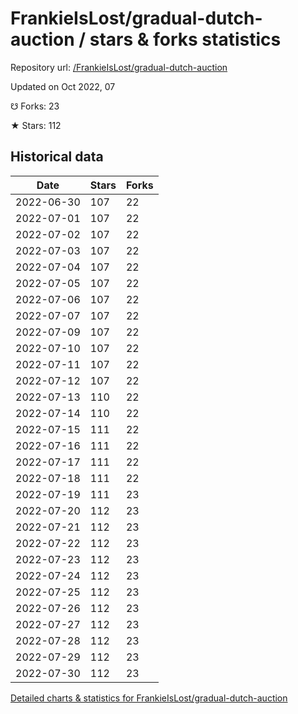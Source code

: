 # FrankieIsLost/gradual-dutch-auction / stars & forks statistics

Repository url: [/FrankieIsLost/gradual-dutch-auction](https://github.com/FrankieIsLost/gradual-dutch-auction)

Updated on Oct 2022, 07

☋ Forks: 23

★ Stars: 112

## Historical data
| Date | Stars | Forks |
|------|-------|-------|
| 2022-06-30 | 107 | 22 | 
| 2022-07-01 | 107 | 22 | 
| 2022-07-02 | 107 | 22 | 
| 2022-07-03 | 107 | 22 | 
| 2022-07-04 | 107 | 22 | 
| 2022-07-05 | 107 | 22 | 
| 2022-07-06 | 107 | 22 | 
| 2022-07-07 | 107 | 22 | 
| 2022-07-09 | 107 | 22 | 
| 2022-07-10 | 107 | 22 | 
| 2022-07-11 | 107 | 22 | 
| 2022-07-12 | 107 | 22 | 
| 2022-07-13 | 110 | 22 | 
| 2022-07-14 | 110 | 22 | 
| 2022-07-15 | 111 | 22 | 
| 2022-07-16 | 111 | 22 | 
| 2022-07-17 | 111 | 22 | 
| 2022-07-18 | 111 | 22 | 
| 2022-07-19 | 111 | 23 | 
| 2022-07-20 | 112 | 23 | 
| 2022-07-21 | 112 | 23 | 
| 2022-07-22 | 112 | 23 | 
| 2022-07-23 | 112 | 23 | 
| 2022-07-24 | 112 | 23 | 
| 2022-07-25 | 112 | 23 | 
| 2022-07-26 | 112 | 23 | 
| 2022-07-27 | 112 | 23 | 
| 2022-07-28 | 112 | 23 | 
| 2022-07-29 | 112 | 23 | 
| 2022-07-30 | 112 | 23 | 


[Detailed charts & statistics for FrankieIsLost/gradual-dutch-auction](https://reviewgithub.com/rep/FrankieIsLost/gradual-dutch-auction)
